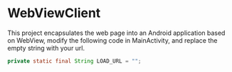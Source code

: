 # WebViewClient
This project encapsulates the web page into an Android application based on WebView, modify the following code in MainActivity, and replace the empty string with your url.
```java
private static final String LOAD_URL = "";
```
